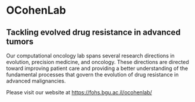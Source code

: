# OCohenLab

## Tackling evolved drug resistance in advanced tumors

Our computational oncology lab spans several research directions in evolution, precision medicine, and oncology. These directions are directed toward improving patient care and providing a better understanding of the fundamental processes that govern the evolution of drug resistance in advanced malignancies.


Please visit our website at <https://fohs.bgu.ac.il/ocohenlab/>
